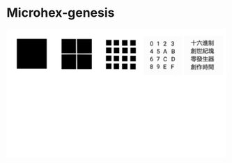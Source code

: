 #    Microhex-genesis
![](https://github.com/MicrohexHQ/Microhex-genesis/blob/master/U/AI/ArtBoard%20Image%20(465).jpg)

